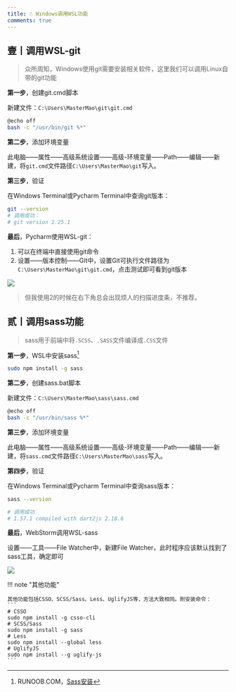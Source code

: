 ```yaml
---
title: ☃️ Windows调用WSL功能
comments: true
---
```


## 壹丨调用WSL-git

> 众所周知，Windows使用git需要安装相关软件，这里我们可以调用Linux自带的git功能

**第一步**，创建git.cmd脚本

新建文件：`C:\Users\MasterMao\git\git.cmd`

```bash
@echo off
bash -c "/usr/bin/git %*"
```

**第二步**，添加环境变量

此电脑——属性——高级系统设置——高级-环境变量——Path——编辑——新建，将`git.cmd`文件路径`C:\Users\MasterMao\git`写入。

**第三步**，验证

在Windows Terminal或Pycharm Terminal中查询git版本：

```bash
git --version
# 调用成功：
# git version 2.25.1
```

**最后**，Pycharm使用WSL-git：

1. 可以在终端中直接使用git命令
2. 设置——版本控制——Git中，设置Git可执行文件路径为`C:\Users\MasterMao\git\git.cmd`，点击测试即可看到git版本

<img src="https://my-gallery-1306340269.cos.ap-beijing.myqcloud.com/mastermao/Snipaste_2023-01-05_22-44-57.webp" />

> 但我使用2的时候在右下角总会出现烦人的扫描进度条，不推荐。

## 贰丨调用sass功能

> sass用于前端中将`.SCSS`、`.SASS`文件编译成`.CSS`文件

**第一步**，WSL中安装sass[^1]

```bash
sudo npm install -g sass
```

**第二步**，创建sass.bat脚本

新建文件：`C:\Users\MasterMao\sass\sass.cmd`

```bash
@echo off
bash -c "/usr/bin/sass %*"
```

**第三步**，添加环境变量

此电脑——属性——高级系统设置——高级-环境变量——Path——编辑——新建，将`sass.cmd`文件路径`C:\Users\MasterMao\sass`写入。

**第四步**，验证

在Windows Terminal或Pycharm Terminal中查询sass版本：

```bash
sass --version

# 调用成功
# 1.57.1 compiled with dart2js 2.18.6
```

**最后**，WebStorm调用WSL-sass

设置——工具——File Watcher中，新建File Watcher，此时程序应该默认找到了sass工具，确定即可

<img src="https://my-gallery-1306340269.cos.ap-beijing.myqcloud.com/mastermao/Snipaste_2023-01-05_22-51-19.webp" />

!!! note "其他功能"

	其他功能包括CSSO、SCSS/Sass、Less、UglifyJS等，方法大致相同。附安装命令：
	```
	# CSSO
	sudo npm install -g csso-cli
	# SCSS/Sass
	sudo npm install -g sass
	# Less
	sudo npm install --global less
	# UglifyJS
	sudo npm install --g uglify-js
	```

[^1]: RUNOOB.COM，[Sass安装](https://www.runoob.com/sass/sass-install.html)